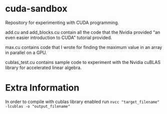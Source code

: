# cuda-sandbox
Repository for experimenting with CUDA programming.

add.cu and add_blocks.cu contain all the code that the Nvidia provided "an even easier introduction to CUDA" tutorial provided.

max.cu contains code that I wrote for finding the maximum value in an array in parallel on a GPU.

cublas_test.cu contains sample code to experiment with the Nvidia cuBLAS library for accelerated linear algebra.

# Extra Information
In order to compile with cublas library enabled run 
```nvcc "target_filename" -lcublas -o "output_filename"```
